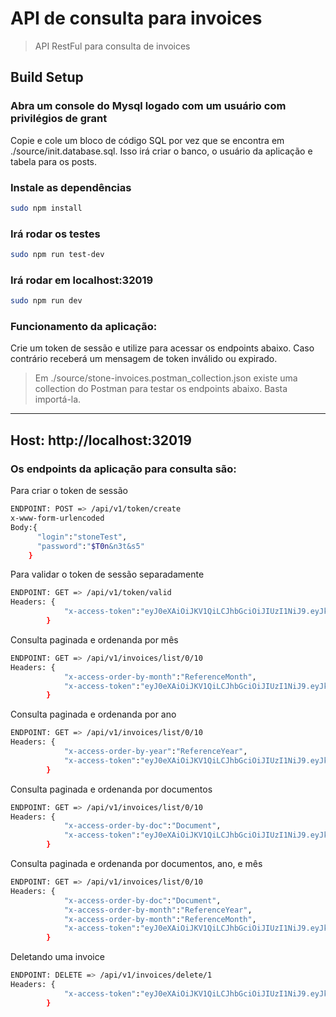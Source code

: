 # API de consulta para invoices

>API RestFul para consulta  de invoices

## Build Setup


### Abra um console do Mysql logado com um usuário com privilégios de grant
Copie e cole um bloco de código SQL por vez que se encontra em ./source/init.database.sql.
Isso irá criar o banco, o usuário da aplicação e  tabela para os posts.

### Instale as dependências 
``` bash
sudo npm install
```

### Irá rodar os testes
``` bash
sudo npm run test-dev
``` 
### Irá rodar em localhost:32019
``` bash
sudo npm run dev
``` 
### Funcionamento da aplicação:
Crie um token de sessão e utilize para acessar os endpoints abaixo. Caso contrário receberá um mensagem de token inválido ou expirado.
>Em ./source/stone-invoices.postman_collection.json existe uma collection do Postman para testar os endpoints abaixo. Basta importá-la.

---

## Host: http://localhost:32019 
### Os endpoints da aplicação para consulta são:
Para criar o token de sessão
``` bash
ENDPOINT: POST => /api/v1/token/create
x-www-form-urlencoded
Body:{
      "login":"stoneTest",
      "password":"$T0n&n3t&s5"
    }
```
Para validar o token de sessão separadamente
``` bash
ENDPOINT: GET => /api/v1/token/valid
Headers: { 
            "x-access-token":"eyJ0eXAiOiJKV1QiLCJhbGciOiJIUzI1NiJ9.eyJkYXRhIjoiMjAxOS0wMy0xNCAwMDowMTozNCIsImlhdCI6MTU1MjUzMjQ5NCwiZXhwIjoxNTUyNTM2MDk0fQ.ajY9OZJXgQlucIPzuplHa6_bUCzCAtRUKTqgZBUeAwM"
        }
```

Consulta paginada e ordenanda por mês
``` bash
ENDPOINT: GET => /api/v1/invoices/list/0/10
Headers: { 
            "x-access-order-by-month":"ReferenceMonth",
            "x-access-token":"eyJ0eXAiOiJKV1QiLCJhbGciOiJIUzI1NiJ9.eyJkYXRhIjoiMjAxOS0wMy0xNCAwMDowMTozNCIsImlhdCI6MTU1MjUzMjQ5NCwiZXhwIjoxNTUyNTM2MDk0fQ.ajY9OZJXgQlucIPzuplHa6_bUCzCAtRUKTqgZBUeAwM"
        }
```
Consulta paginada e ordenanda por ano
``` bash
ENDPOINT: GET => /api/v1/invoices/list/0/10
Headers: { 
            "x-access-order-by-year":"ReferenceYear",
            "x-access-token":"eyJ0eXAiOiJKV1QiLCJhbGciOiJIUzI1NiJ9.eyJkYXRhIjoiMjAxOS0wMy0xNCAwMDowMTozNCIsImlhdCI6MTU1MjUzMjQ5NCwiZXhwIjoxNTUyNTM2MDk0fQ.ajY9OZJXgQlucIPzuplHa6_bUCzCAtRUKTqgZBUeAwM"
        }
```
Consulta paginada e ordenanda por documentos
``` bash
ENDPOINT: GET => /api/v1/invoices/list/0/10
Headers: { 
            "x-access-order-by-doc":"Document",
            "x-access-token":"eyJ0eXAiOiJKV1QiLCJhbGciOiJIUzI1NiJ9.eyJkYXRhIjoiMjAxOS0wMy0xNCAwMDowMTozNCIsImlhdCI6MTU1MjUzMjQ5NCwiZXhwIjoxNTUyNTM2MDk0fQ.ajY9OZJXgQlucIPzuplHa6_bUCzCAtRUKTqgZBUeAwM"
        }
```
Consulta paginada e ordenanda por documentos, ano, e mês
``` bash
ENDPOINT: GET => /api/v1/invoices/list/0/10
Headers: { 
            "x-access-order-by-doc":"Document",
            "x-access-order-by-month":"ReferenceYear",
            "x-access-order-by-month":"ReferenceMonth",
            "x-access-token":"eyJ0eXAiOiJKV1QiLCJhbGciOiJIUzI1NiJ9.eyJkYXRhIjoiMjAxOS0wMy0xNCAwMDowMTozNCIsImlhdCI6MTU1MjUzMjQ5NCwiZXhwIjoxNTUyNTM2MDk0fQ.ajY9OZJXgQlucIPzuplHa6_bUCzCAtRUKTqgZBUeAwM"
        }
```
Deletando uma invoice
``` bash
ENDPOINT: DELETE => /api/v1/invoices/delete/1
Headers: { 
            "x-access-token":"eyJ0eXAiOiJKV1QiLCJhbGciOiJIUzI1NiJ9.eyJkYXRhIjoiMjAxOS0wMy0xNCAwMDowMTozNCIsImlhdCI6MTU1MjUzMjQ5NCwiZXhwIjoxNTUyNTM2MDk0fQ.ajY9OZJXgQlucIPzuplHa6_bUCzCAtRUKTqgZBUeAwM"
        }
```

